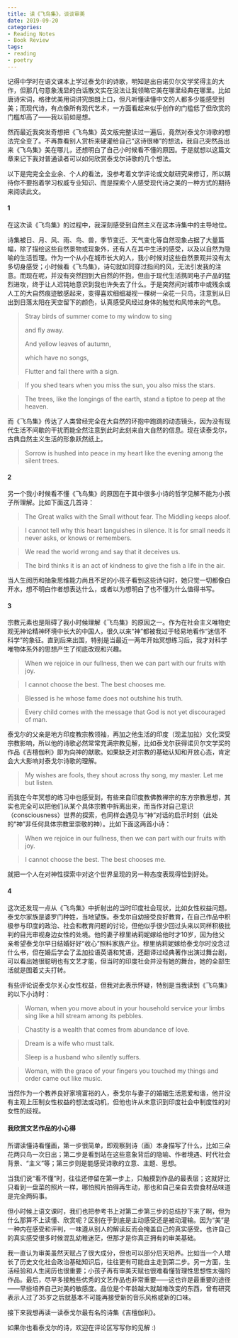 ```yaml
---
title: 读《飞鸟集》，谈谈审美
date: 2019-09-20
categories: 
- Reading Notes
- Book Review
tags: 
- reading
- poetry
---
```




记得中学时在语文课本上学过泰戈尔的诗歌，明知是出自诺贝尔文学奖得主的大作，但那几句意象浅显的白话散文实在没法让我领略它美在哪里经典在哪里。比如唐诗宋词，格律优美用词讲究朗朗上口，但凡听懂读懂中文的人都多少能感受到美；而现代诗，有点像所有现代艺术，一方面看起来似乎创作的门槛低了但欣赏的门槛却高了——我以前如是想。

然而最近我突发奇想把《飞鸟集》英文版完整读过一遍后，竟然对泰戈尔诗歌的想法完全变了。不再靠看别人赏析来硬灌给自己“这诗很棒”的想法，我自己突然品出来《飞鸟集》美在哪儿，还想明白了自己小时候看不懂的原因。于是就想以这篇文章来记下我对普通读者可以如何欣赏泰戈尔诗歌的几个想法。

以下是完完全全业余、个人的看法，没参考着文学评论或文献研究来修订，所以期待你不要抱着学习权威专业知识、而是探索个人感受现代诗之美的一种方式的期待来阅读此文。



#### 1

在这次读《飞鸟集》的过程中，我深刻感受到自然主义在这本诗集中的主导地位。

诗集被日、月、风、雨、鸟、兽，季节变迁、天气变化等自然现象占据了大量篇幅，除了描绘这些自然景物或现象外，还有人在其中生活的感受，以及以自然为隐喻的生活哲理。作为一个从小在城市长大的人，我小时候对这些自然景观并没有太多切身感受；小时候看《飞鸟集》，诗句就如同穿过指间的风，无法引发我的注意。而现在呢，并没有突然回到大自然的怀抱，但由于现代生活携同电子产品的猛烈进攻，终于让人迟钝地意识到我也许失去了什么。于是突然间对城市中或残余或人工的大自然痕迹敏感起来，变得喜欢细细凝视一棵树一朵花一只鸟，注意到从日出到日落太阳在天空留下的颜色，认真感受风经过身体的触觉和风带来的气息。

> Stray birds of summer come to my window to sing
>
> and fly away.
>
> And yellow leaves of autumn,
>
> which have no songs,
>
> Flutter and fall there with a sign.

> If you shed tears when you miss the sun, you also miss the stars.

> The trees, like the longings of the earth, stand a tiptoe to peep at the heaven.

而《飞鸟集》传达了人类曾经完全在大自然的环抱中跑跳的动态镜头，因为没有现代生活不间歇的干扰而能全然注意到此时此刻来自大自然的信息。现在读泰戈尔，古典自然主义生活的形象跃然纸上。

> Sorrow is hushed into peace in my heart like the evening among the silent trees.



#### 2

另一个我小时候看不懂《飞鸟集》的原因在于其中很多小诗的哲学见解不能为小孩子所理解。比如下面这几首诗：

> The Great walks with the Small without fear. The Middling keeps aloof.

> I cannot tell why this heart languishes in silence. It is for small needs it never asks, or knows or remembers.

> We read the world wrong and say that it deceives us.

> The bird thinks it is an act of kindness to give the fish a life in the air.

当人生阅历和抽象思维能力尚且不足的小孩子看到这些诗句时，她只觉一切都像白开水，想不明白作者想表达什么，或者以为想明白了也不懂为什么值得书写。



#### 3

宗教元素也是阻碍了我小时候理解《飞鸟集》的原因之一。作为在社会主义唯物史观无神论精神环境中长大的中国人，很久以来“神”都被我过于轻易地看作“迷信不科学”的象征。直到后来出国，特别是当最近一两年开始冥想练习后，我才对科学唯物体系外的思想产生了彻底改观和兴趣。

> When we rejoice in our fullness, then we can part with our fruits with joy.

> I cannot choose the best. The best chooses me.

> Blessed is he whose fame does not outshine his truth.

> Every child comes with the message that God is not yet discouraged of man.

泰戈尔的父亲是地方印度教宗教领袖，再加之他生活的印度（现孟加拉）文化深受宗教影响，所以他的诗歌必然常常充满宗教见解，比如泰戈尔获得诺贝尔文学奖的作品《吉檀伽利》即为向神的献歌。如果缺乏对宗教的基础认知和开放心态，肯定会大大影响对泰戈尔诗歌的理解。

> My wishes are fools, they shout across thy song, my master. Let me but listen.

而我在今年冥想的练习中也感受到，有些来自印度教佛教禅宗的东方宗教思想，其实也完全可以把他们从某个具体宗教中拆离出来，而当作对自己意识（consciousness）世界的探索，也同样会遇见与“神”对话的启示时刻（此处的“神”非任何具体宗教里崇敬的神）。比如下面这两首小诗：

> When we rejoice in our fullness, then we can part with our fruits with joy.

> I cannot choose the best. The best chooses me.

就把一个人在对神性探索中对这个世界呈现的另一种态度表现得恰到好处。



#### 4

这次还发现一点从《飞鸟集》中折射出的当时印度社会现状，比如女性权益问题。泰戈尔家族是婆罗门种姓，当地望族。泰戈尔自幼接受良好教育，在自己作品中积极参与印度的政治、社会和教育问题的讨论，但他似乎很少回过头来以同样积极批判的目光审视身边女性的处境。他的妻子穆里纳莉妮嫁给他时才10岁，因为他父亲希望泰戈尔早日结婚好好“收心”照料家族产业。穆里纳莉妮嫁给泰戈尔时没念过什么书，但在婚后学会了孟加拉语英语和梵语，还翻译过经典著作出演过舞台剧，可以看出她很聪明也有文艺才能，但当时的印度社会并没有她的舞台，她的全部生活就是围着丈夫打转。

有些评论说泰戈尔关心女性权益，但我对此表示怀疑，特别是当我读到《飞鸟集》的以下小诗时：

> Woman, when you move about in your household service your limbs sing like a hill stream among its pebbles.

> Chastity is a wealth that comes from abundance of love.

> Dream is a wife who must talk.
>
> Sleep is a husband who silently suffers.

> Woman, with the grace of your fingers you touched my things and order came out like music.

当然作为一个教养良好家境富裕的人，泰戈尔与妻子的婚姻生活恩爱和谐，他并没有主观上压制女性权益的想法或动机，但他也许从未意识到印度社会中制度性的对女性的歧视。



#### 我欣赏文艺作品的小心得

所谓读懂诗看懂画，第一步很简单，即观察到诗（画）本身描写了什么，比如三朵花两只鸟一次日出；第二步是看到站在这些意象背后的隐喻、作者境遇、时代社会背景、“主义”等；第三步则是能感受诗歌的立意、主题、思想。

当我们说“看不懂”时，往往还停留在第一步上，只触摸到作品的最表层；这就好比只看到一盘菜的照片一样，哪怕照片拍得再生动，那也和自己亲自去尝食材品味道是完全两码事。

但小时候上语文课时，我们也把参考书上对第二步第三步的总结抄下来了啊，但为什么那算不上读懂、欣赏呢？区别在于到底是主动感受还是被动灌输。因为“美”是一种内在感受和评判，一味遵从别人的解读反而会掩盖自己的真实感受。也许自己的真实感受很多时候混乱幼稚迷茫，但那才是你真正拥有的审美基础。

我一直认为审美虽然天赋占了很大成分，但也可以部分后天培养。比如当一个人增长了历史文化社会政治基础知识后，往往更有可能自主走到第二步。另一方面，生活经验和人生阅历也很重要；小孩子再有审美天赋也很难看懂哲理性思想性太强的作品。最后，尽早多接触些优秀的文艺作品也非常重要——这也许是最重要的途径——早些培养自己对美的敏感度。品位是个年龄越大就越难改变的东西，曾有研究表示人过了35岁之后就基本不可能再接受新的音乐风格或新的口味。



接下来我想再读一读泰戈尔最有名的诗集《吉檀伽利》。

如果你也看泰戈尔的诗，欢迎在评论区写写你的见解 :)





